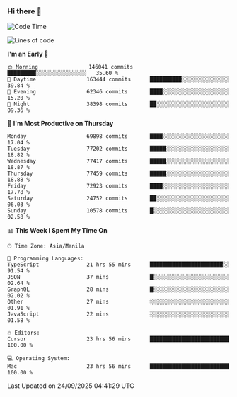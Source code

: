 ### Hi there 👋

<!--START_SECTION:waka-->
![Code Time](http://img.shields.io/badge/Code%20Time-6%2C299%20hrs%2048%20mins-blue)

![Lines of code](https://img.shields.io/badge/From%20Hello%20World%20I%27ve%20Written-140.7%20million%20lines%20of%20code-blue)

**I'm an Early 🐤** 

```text
🌞 Morning                146041 commits      █████████░░░░░░░░░░░░░░░░   35.60 % 
🌆 Daytime                163444 commits      ██████████░░░░░░░░░░░░░░░   39.84 % 
🌃 Evening                62346 commits       ████░░░░░░░░░░░░░░░░░░░░░   15.20 % 
🌙 Night                  38398 commits       ██░░░░░░░░░░░░░░░░░░░░░░░   09.36 % 
```
📅 **I'm Most Productive on Thursday** 

```text
Monday                   69898 commits       ████░░░░░░░░░░░░░░░░░░░░░   17.04 % 
Tuesday                  77202 commits       █████░░░░░░░░░░░░░░░░░░░░   18.82 % 
Wednesday                77417 commits       █████░░░░░░░░░░░░░░░░░░░░   18.87 % 
Thursday                 77459 commits       █████░░░░░░░░░░░░░░░░░░░░   18.88 % 
Friday                   72923 commits       ████░░░░░░░░░░░░░░░░░░░░░   17.78 % 
Saturday                 24752 commits       ██░░░░░░░░░░░░░░░░░░░░░░░   06.03 % 
Sunday                   10578 commits       █░░░░░░░░░░░░░░░░░░░░░░░░   02.58 % 
```


📊 **This Week I Spent My Time On** 

```text
🕑︎ Time Zone: Asia/Manila

💬 Programming Languages: 
TypeScript               21 hrs 55 mins      ███████████████████████░░   91.54 % 
JSON                     37 mins             █░░░░░░░░░░░░░░░░░░░░░░░░   02.64 % 
GraphQL                  28 mins             █░░░░░░░░░░░░░░░░░░░░░░░░   02.02 % 
Other                    27 mins             ░░░░░░░░░░░░░░░░░░░░░░░░░   01.91 % 
JavaScript               22 mins             ░░░░░░░░░░░░░░░░░░░░░░░░░   01.58 % 

🔥 Editors: 
Cursor                   23 hrs 56 mins      █████████████████████████   100.00 % 

💻 Operating System: 
Mac                      23 hrs 56 mins      █████████████████████████   100.00 % 
```


 Last Updated on 24/09/2025 04:41:29 UTC
<!--END_SECTION:waka-->


<!--
**rad182/rad182** is a ✨ _special_ ✨ repository because its `README.md` (this file) appears on your GitHub profile.

Here are some ideas to get you started:

- 🔭 I’m currently working on ...
- 🌱 I’m currently learning ...
- 👯 I’m looking to collaborate on ...
- 🤔 I’m looking for help with ...
- 💬 Ask me about ...
- 📫 How to reach me: ...
- 😄 Pronouns: ...
- ⚡ Fun fact: ...
-->

